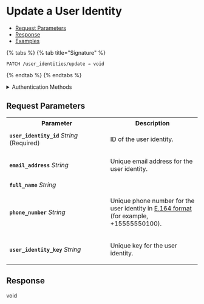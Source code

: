 # Update a User Identity

- [Request Parameters](./#request-parameters)
- [Response](./#response)
- [Examples](./#examples)



{% tabs %}
{% tab title="Signature" %}
```
PATCH /user_identities/update ⇒ void
```
{% endtab %}
{% endtabs %}

<details>

<summary>Authentication Methods</summary>

- API key
- Personal access token
  <br>Must also include the `seam-workspace` header in the request.

To learn more, see [Authentication](https://docs.seam.co/latest/api/authentication).
</details>

## Request Parameters

<table>
<tr><th width="250">Parameter</th><th>Description</th></tr>
<tr><td><strong><code>user_identity_id</code></strong> <i>String</i> (Required)</td>
<td>

ID of the user identity.
</td></tr>
<tr><td><strong><code>email_address</code></strong> <i>String</i></td>
<td>

Unique email address for the user identity.
</td></tr>
<tr><td><strong><code>full_name</code></strong> <i>String</i></td>
<td>
</td></tr>
<tr><td><strong><code>phone_number</code></strong> <i>String</i></td>
<td>

Unique phone number for the user identity in [E.164 format](https://www.itu.int/rec/T-REC-E.164/en) (for example, +15555550100).
</td></tr>
<tr><td><strong><code>user_identity_key</code></strong> <i>String</i></td>
<td>

Unique key for the user identity.
</td></tr>
</table>

## Response

void
